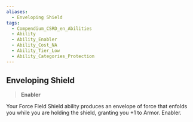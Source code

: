```yaml
---
aliases:
  - Enveloping Shield
tags:
  - Compendium_CSRD_en_Abilities
  - Ability
  - Ability_Enabler
  - Ability_Cost_NA
  - Ability_Tier_Low
  - Ability_Categories_Protection
---
```

  
    
## Enveloping Shield    
>**Enabler**  
    
Your Force Field Shield ability produces an envelope of force that enfolds you while you are holding the shield, granting you +1 to Armor. Enabler.